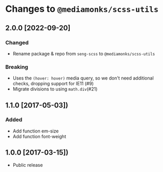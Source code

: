 # Changes to `@mediamonks/scss-utils`

## 2.0.0 [2022-09-20]

### Changed

* Rename package & repo from `seng-scss` to `@mediamonks/scss-utils`

### Breaking

* Uses the `(hover: hover)` media query, so we don't need additional checks, dropping support for 
  IE11 (#9)
* Migrate divisions to using `math.div`(#21)

## 1.1.0 [2017-05-03])

### Added

* Add function em-size
* Add function font-weight

## 1.0.0 [2017-03-15])

* Public release
